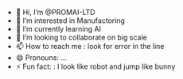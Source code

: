 - 👋 Hi, I’m @PROMAI-LTD
- 👀 I’m interested in Manufactoring
- 🌱 I’m currently learning AI
- 💞️ I’m looking to collaborate on big scale
- 📫 How to reach me : look for error in the line
- 😄 Pronouns: ...
- ⚡ Fun fact: : I look like robot and jump like bunny

<!---
PROMAI-LTD/PROMAI-LTD is a ✨ special ✨ repository because its `README.md` (this file) appears on your GitHub profile.
You can click the Preview link to take a look at your changes.
--->
